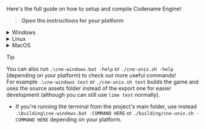 Here's the full guide on how to setup and compile Codename Engine!<br>

> **Open the instructions for your platform**
<details>
    <summary>Windows</summary>

1. Install [version 4.3.7 of Haxe](https://haxe.org/download/version/4.3.7/).
2. Download and install [`git-scm`](https://git-scm.com/download/win).
    - Leave all installation options as default.
3. Run `setup-windows.bat` using cmd or double-clicking it and wait for the libraries to install.
4. Once the libraries are installed, run `haxelib run lime test windows` to compile and launch the game (may take a long time)
    - ℹ You can run `haxelib run lime setup` to make the lime command global, allowing you to execute `lime test windows` directly.
</details>
<details>
    <summary>Linux</summary>

1. Install [version 4.3.7 of Haxe](https://haxe.org/download/version/4.3.7/).
2. Install `libvlc` if not present already.
    - ℹ On certain Arch based distros installing `vlc-plugins-all` might solve if `libvlc` alone doesn't work.
3. Install `g++`, if not present already.
4. Download and install [`git-scm`](https://git-scm.com/download/linux) if not present already.
5. Run `setup-unix.sh` using the terminal or double-clicking it and wait for the libraries to install.
6. Once the libraries are installed, run `haxelib run lime test linux` to compile and launch the game (may take a long time)
    - ℹ You can run `haxelib run lime setup` to make the lime command global, allowing you to execute `lime test linux` directly.
</details>
<details>
    <summary>MacOS</summary>

1. Install [version 4.3.7 of Haxe](https://haxe.org/download/version/4.3.7/).
2. Install `Xcode` to allow C++ app building.
3. Download and install [`git-scm`](https://git-scm.com/download/mac).
4. Run `setup-unix.sh` using the terminal and wait for the libraries to install.
5. Once the libraries are installed, run `haxelib run lime test mac` to compile and launch the game (may take a long time)
    - ℹ You can run `haxelib run lime setup` to make the lime command global, allowing you to execute `lime test mac` directly.
</details>

> [!TIP]
> You can also run `.\cne-windows.bat -help` or `./cne-unix.sh -help` (depending on your platform) to check out more useful commands!<br>
> For example `.\cne-windows test` or `./cne-unix.sh test` builds the game and uses the source assets folder instead of the export one for easier development (although you can still use `lime test` normally).
> - If you're running the terminal from the project's main folder, use instead `.\building\cne-windows.bat -COMMAND HERE` or `./building/cne-unix.sh -COMMAND HERE` depending on your platform.